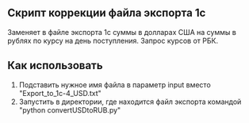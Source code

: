 Скрипт коррекции файла экспорта 1с
---

Заменяет в файле экспорта 1с суммы в долларах США на суммы в рублях по курсу на день поступления.
Запрос курсов от РБК.

Как использовать
---

1. Подставить нужное имя файла в параметр input вместо "Export_to_1c-4_USD.txt"
2. Запустить в директории, где находится файл экспорта командой "python convertUSDtoRUB.py"
